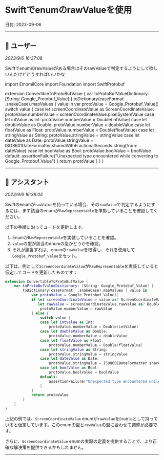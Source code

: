# SwiftでenumのrawValueを使用

日付: 2023-09-06

---

## 👤 ユーザー
*2023/9/6 16:37:08*

SwiftでenumのrawValueがある場合はそのrawValueで判定するようにして欲しいんだけどどうすればいいかな

import EmomilCore
import Foundation
import SwiftProtobuf

extension ConvertibleToProtoBufValue {
    var toProtoBufValueDictionary: [String: Google_Protobuf_Value] {
        toDictionary(caseFormat: .snakeCase).mapValues { value in
            var protoValue = Google_Protobuf_Value()
            switch value {
            case let screenCoordinateValue as ScreenCoordinateValue:
                protoValue.numberValue = screenCoordinateValue.pixelSystemValue
            case let intValue as Int:
                protoValue.numberValue = Double(intValue)
            case let doubleValue as Double:
                protoValue.numberValue = doubleValue
            case let floatValue as Float:
                protoValue.numberValue = Double(floatValue)
            case let stringValue as String:
                protoValue.stringValue = stringValue
            case let dateValue as Date:
                protoValue.stringValue = ISO8601DateFormatter.sharedWithFractionalSeconds.string(from: dateValue)
            case let boolValue as Bool:
                protoValue.boolValue = boolValue
            default:
                assertionFailure("Unexpected type encountered while converting to Google_Protobuf_Value")
            }
            return protoValue
        }
    }
}

---

## 🤖 アシスタント
*2023/9/6 16:38:04*

Swiftのenumが`rawValue`を持っている場合、その`rawValue`で判定するようにするには、まず該当のenumが`RawRepresentable`を準拠していることを確認してください。

以下の手順に沿ってコードを更新します。

1. Enumが`RawRepresentable`を実装していることを確認。
2. `value`の型が該当のenumの型かどうかを確認。
3. それが該当すれば、enumの`rawValue`を取得し、それを使用して`Google_Protobuf_Value`をセット。

以下は、例として`ScreenCoordinateValue`が`RawRepresentable`を実装していると仮定してコードを更新したものです：

```swift
extension ConvertibleToProtoBufValue {
    var toProtoBufValueDictionary: [String: Google_Protobuf_Value] {
        toDictionary(caseFormat: .snakeCase).mapValues { value in
            var protoValue = Google_Protobuf_Value()
            if let screenCoordinateValue = value as? ScreenCoordinateValue, 
               let rawValue = screenCoordinateValue.rawValue as? Double {
                protoValue.numberValue = rawValue
            } else {
                switch value {
                case let intValue as Int:
                    protoValue.numberValue = Double(intValue)
                case let doubleValue as Double:
                    protoValue.numberValue = doubleValue
                case let floatValue as Float:
                    protoValue.numberValue = Double(floatValue)
                case let stringValue as String:
                    protoValue.stringValue = stringValue
                case let dateValue as Date:
                    protoValue.stringValue = ISO8601DateFormatter.sharedWithFractionalSeconds.string(from: dateValue)
                case let boolValue as Bool:
                    protoValue.boolValue = boolValue
                default:
                    assertionFailure("Unexpected type encountered while converting to Google_Protobuf_Value")
                }
            }
            return protoValue
        }
    }
}
```

上記の例では、`ScreenCoordinateValue` enumが`rawValue`を`Double`として持っていると仮定しています。このenumの型と`rawValue`の型に合わせて調整が必要です。

さらに、`ScreenCoordinateValue` enumの実際の定義を提供することで、より正確な解決策を提供できるかもしれません。

---

